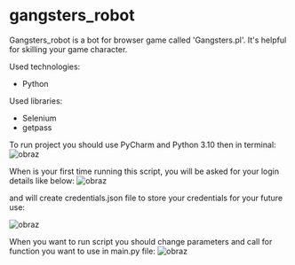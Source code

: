 # gangsters_robot
Gangsters_robot is a bot for browser game called 'Gangsters.pl'. It's helpful for skilling your game character.

Used technologies:
- Python

Used libraries:
- Selenium
- getpass

To run project you should use PyCharm and Python 3.10 then in terminal:
![obraz](https://github-production-user-asset-6210df.s3.amazonaws.com/149107502/281146599-6e03f993-0aa3-4bdd-877e-f3e35626650e.png?X-Amz-Algorithm=AWS4-HMAC-SHA256&X-Amz-Credential=AKIAIWNJYAX4CSVEH53A%2F20231107%2Fus-east-1%2Fs3%2Faws4_request&X-Amz-Date=20231107T191415Z&X-Amz-Expires=300&X-Amz-Signature=be4e07f3b96abeabf8325e5f3d440a71f09380881e640098320f20d6799b0497&X-Amz-SignedHeaders=host&actor_id=149107502&key_id=0&repo_id=712602297)

When is your first time running this script, you will be asked for your login details like below:
![obraz](https://github-production-user-asset-6210df.s3.amazonaws.com/149107502/281147447-3cb25149-ef55-4409-9cd3-1592d0b94064.png?X-Amz-Algorithm=AWS4-HMAC-SHA256&X-Amz-Credential=AKIAIWNJYAX4CSVEH53A%2F20231107%2Fus-east-1%2Fs3%2Faws4_request&X-Amz-Date=20231107T191521Z&X-Amz-Expires=300&X-Amz-Signature=95307f56fc66c1e2da615b958dec6f811a33774a7c0c74ecadd07e680db10bd0&X-Amz-SignedHeaders=host&actor_id=149107502&key_id=0&repo_id=712602297)

and will create credentials.json file to store your credentials for your future use:

![obraz](https://github-production-user-asset-6210df.s3.amazonaws.com/149107502/281148793-40e6891a-a1dd-4eaa-a796-2fcd759ee618.png?X-Amz-Algorithm=AWS4-HMAC-SHA256&X-Amz-Credential=AKIAIWNJYAX4CSVEH53A%2F20231107%2Fus-east-1%2Fs3%2Faws4_request&X-Amz-Date=20231107T191535Z&X-Amz-Expires=300&X-Amz-Signature=98512e3e2cb473b3d79aa836610f83a4ac02f3e401c439aac2ccd7d2537ce9ba&X-Amz-SignedHeaders=host&actor_id=149107502&key_id=0&repo_id=712602297)

When you want to run script you should change parameters and call for function you want to use in main.py file:
![obraz](https://github-production-user-asset-6210df.s3.amazonaws.com/149107502/281149393-12109357-bbe3-48ff-8d5c-b097b85b8e30.png?X-Amz-Algorithm=AWS4-HMAC-SHA256&X-Amz-Credential=AKIAIWNJYAX4CSVEH53A%2F20231107%2Fus-east-1%2Fs3%2Faws4_request&X-Amz-Date=20231107T191555Z&X-Amz-Expires=300&X-Amz-Signature=939343333cf2bb650dc4c8c554dda758eb0eb21fc086457ef9d04d713083bc2c&X-Amz-SignedHeaders=host&actor_id=149107502&key_id=0&repo_id=712602297)



